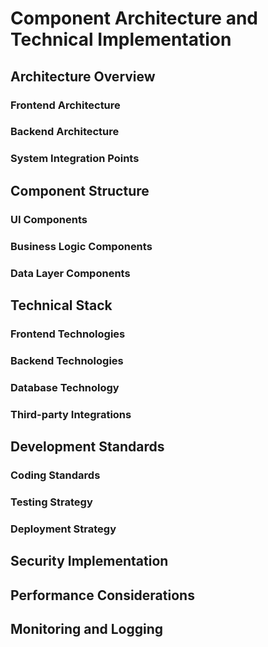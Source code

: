 
# Component Architecture and Technical Implementation

## Architecture Overview

### Frontend Architecture

### Backend Architecture

### System Integration Points

## Component Structure

### UI Components

### Business Logic Components

### Data Layer Components

## Technical Stack

### Frontend Technologies

### Backend Technologies

### Database Technology

### Third-party Integrations

## Development Standards

### Coding Standards

### Testing Strategy

### Deployment Strategy

## Security Implementation

## Performance Considerations

## Monitoring and Logging

